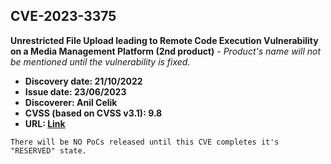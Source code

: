 ## CVE-2023-3375

**Unrestricted File Upload leading to Remote Code Execution Vulnerability on a Media Management Platform (2nd product)** - *Product's name will not be mentioned until the vulnerability is fixed.*

- **Discovery date: 21/10/2022**
- **Issue date: 23/06/2023**
- **Discoverer: Anil Celik**
- **CVSS (based on CVSS v3.1): 9.8**
- **URL: [Link](https://cve.mitre.org/cgi-bin/cvename.cgi?name=CVE-2023-3375)**

```
There will be NO PoCs released until this CVE completes it's "RESERVED" state.
```
